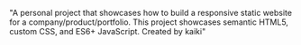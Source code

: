 "A personal project that showcases how to build a responsive static website for a
company/product/portfolio. This project showcases semantic HTML5, custom CSS, and ES6+
JavaScript.
Created by kaiki"